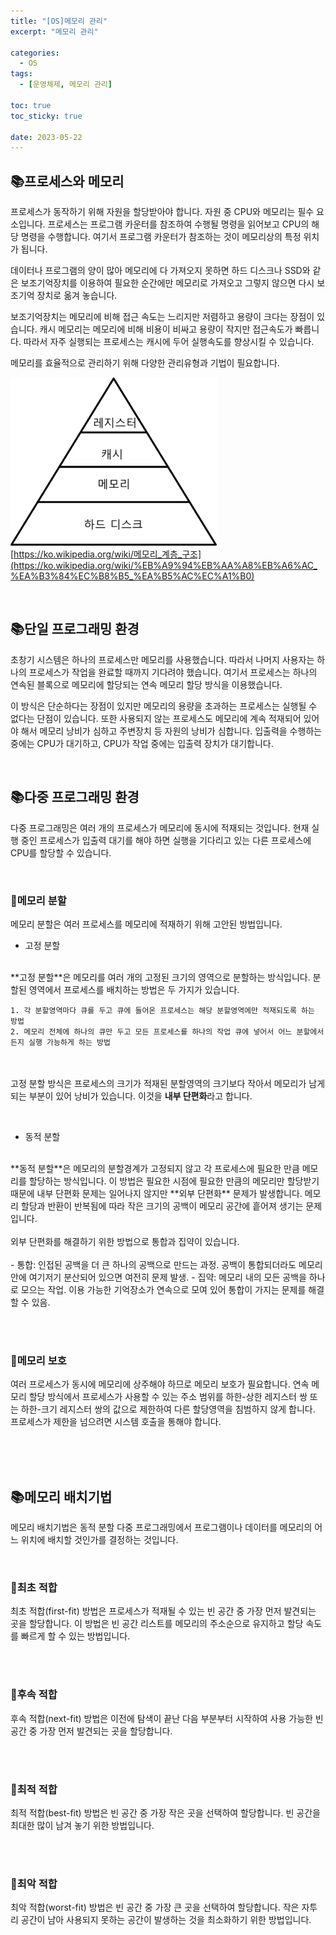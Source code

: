 ```yaml
---
title: "[OS]메모리 관리"
excerpt: "메모리 관리"

categories:
  - OS
tags:
  - [운영체제, 메모리 관리]

toc: true
toc_sticky: true

date: 2023-05-22
---
```


## 📚프로세스와 메모리
프로세스가 동작하기 위해 자원을 할당받아야 합니다. 자원 중 CPU와 메모리는 필수 요소입니다. 프로세스는 프로그램 카운터를 참조하여 수행될 명령을 읽어보고 CPU의 해당 명령을 수행합니다. 여기서 프로그램 카운터가 참조하는 것이 메모리상의 특정 위치가 됩니다.

데이터나 프로그램의 양이 많아 메모리에 다 가져오지 못하면 하드 디스크나 SSD와 같은 보조기억장치를 이용하여 필요한 순간에만 메모리로 가져오고 그렇지 않으면 다시 보조기억 장치로 옮겨 놓습니다.

보조기억장치는 메모리에 비해 접근 속도는 느리지만 저렴하고 용량이 크다는 장점이 있습니다. 캐시 메모리는 메모리에 비해 비용이 비싸고 용량이 작지만 접근속도가 빠릅니다. 따라서 자주 실행되는 프로세스는 캐시에 두어 실행속도를 향상시킬 수 있습니다.

메모리를 효율적으로 관리하기 위해 다양한 관리유형과 기법이 필요합니다.

![MemoryHierarchy](\assets\images\OS\MemoryHierarchy.png)
<br>
[https://ko.wikipedia.org/wiki/메모리_계층_구조](https://ko.wikipedia.org/wiki/%EB%A9%94%EB%AA%A8%EB%A6%AC_%EA%B3%84%EC%B8%B5_%EA%B5%AC%EC%A1%B0)

<br>

## 📚단일 프로그래밍 환경
초창기 시스템은 하나의 프로세스만 메모리를 사용했습니다. 따라서 나머지 사용자는 하나의 프로세스가 작업을 완료할 때까지 기다려야 했습니다. 여기서 프로세스는 하나의 연속된 블록으로 메모리에 할당되는 연속 메모리 할당 방식을 이용했습니다.

이 방식은 단순하다는 장점이 있지만 메모리의 용량을 초과하는 프로세스는 실행될 수 없다는 단점이 있습니다. 또한 사용되지 않는 프로세스도 메모리에 계속 적재되어 있어야 해서 메모리 낭비가 심하고 주변장치 등 자원의 낭비가 심합니다. 입출력을 수행하는 중에는 CPU가 대기하고, CPU가 작업 중에는 입출력 장치가 대기합니다.

<br>

## 📚다중 프로그래밍 환경
다중 프로그래밍은 여러 개의 프로세스가 메모리에 동시에 적재되는 것입니다. 현재 실행 중인 프로세스가 입출력 대기를 해야 하면 실행을 기다리고 있는 다른 프로세스에 CPU를 할당할 수 있습니다.

<br>

### 📄메모리 분할
메모리 분할은 여러 프로세스를 메모리에 적재하기 위해 고안된 방법입니다.

* 고정 분할
<br>
**고정 분할**은 메모리를 여러 개의 고정된 크기의 영역으로 분할하는 방식입니다. 분할된 영역에서 프로세스를 배치하는 방법은 두 가지가 있습니다.

    1. 각 분할영역마다 큐를 두고 큐에 들어온 프로세스는 해당 분할영역에만 적재되도록 하는 방법
    2. 메모리 전체에 하나의 큐만 두고 모든 프로세스를 하나의 작업 큐에 넣어서 어느 분할에서든지 실행 가능하게 하는 방법
<br><br>
고정 분할 방식은 프로세스의 크기가 적재된 분할영역의 크기보다 작아서 메모리가 남게되는 부분이 있어 낭비가 있습니다. 이것을 **내부 단편화**라고 합니다.

<br>

* 동적 분할
<br>
**동적 분할**은 메모리의 분할경계가 고정되지 않고 각 프로세스에 필요한 만큼 메모리를 할당하는 방식입니다. 이 방법은 필요한 시점에 필요한 만큼의 메모리만 할당받기 때문에 내부 단편화 문제는 일어나지 않지만 **외부 단편화** 문제가 발생합니다. 메모리 할당과 반환이 반복됨에 따라 작은 크기의 공백이 메모리 공간에 흩어져 생기는 문제입니다.
<br><br>
외부 단편화를 해결하기 위한 방법으로 통합과 집약이 있습니다.
<br><br>
    - 통합: 인접된 공백을 더 큰 하나의 공백으로 만드는 과정. 공백이 통합되더라도 메모리 안에 여기저기 분산되어 있으면 여전히 문제 발생.
    - 집약: 메모리 내의 모든 공백을 하나로 모으는 작업. 이용 가능한 기억장소가 연속으로 모여 있어 통합이 가지는 문제를 해결할 수 있음.

<br><br>

### 📄메모리 보호
여러 프로세스가 동시에 메모리에 상주해야 하므로 메모리 보호가 필요합니다. 연속 메모리 할당 방식에서 프로세스가 사용할 수 있는 주소 범위를 하한-상한 레지스터 쌍 또는 하한-크기 레지스터 쌍의 값으로 제한하여 다른 할당영역을 침범하지 않게 합니다. 프로세스가 제한을 넘으려면 시스템 호출을 통해야 합니다.

<br><br><br>

## 📚메모리 배치기법
메모리 배치기법은 동적 분할 다중 프로그래밍에서 프로그램이나 데이터를 메모리의 어느 위치에 배치할 것인가를 결정하는 것입니다.

<br>

### 📄최초 적합
최초 적합(first-fit) 방법은 프로세스가 적재될 수 있는 빈 공간 중 가장 먼저 발견되는 곳을 할당합니다. 이 방법은 빈 공간 리스트를 메모리의 주소순으로 유지하고 할당 속도를 빠르게 할 수 있는 방법입니다.

<br><br>

### 📄후속 적합
후속 적합(next-fit) 방법은 이전에 탐색이 끝난 다음 부분부터 시작하여 사용 가능한 빈 공간 중 가장 먼저 발견되는 곳을 할당합니다.

<br><br>

### 📄최적 적합
최적 적합(best-fit) 방법은 빈 공간 중 가장 작은 곳을 선택하여 할당합니다. 빈 공간을 최대한 많이 남겨 놓기 위한 방법입니다.

<br><br>

### 📄최악 적합
최악 적합(worst-fit) 방법은 빈 공간 중 가장 큰 곳을 선택하여 할당합니다. 작은 자투리 공간이 남아 사용되지 못하는 공간이 발생하는 것을 최소화하기 위한 방법입니다.

<br><br>